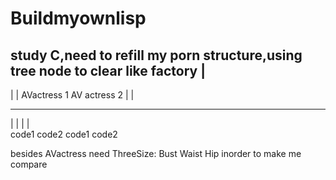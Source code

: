 # Buildmyownlisp
study C,need to refill my porn structure,using tree node to clear 
like 
factory
	|
 ---------------------
 |                   |
 AVactress 1		AV actress 2
 |					|
 -----------        ----------
 |		|			|	  |	  
 code1  code2		code1 code2

 besides 
 AVactress need ThreeSize: Bust Waist Hip 
 inorder to make me compare
